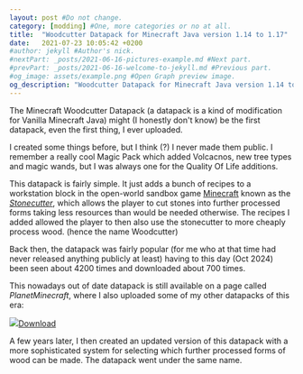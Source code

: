 ```yaml
---
layout: post #Do not change.
category: [modding] #One, more categories or no at all.
title:  "Woodcutter Datapack for Minecraft Java version 1.14 to 1.17"
date:   2021-07-23 10:05:42 +0200
#author: jekyll #Author's nick.
#nextPart: _posts/2021-06-16-pictures-example.md #Next part.
#prevPart: _posts/2021-06-16-welcome-to-jekyll.md #Previous part.
#og_image: assets/example.png #Open Graph preview image.
og_description: "Woodcutter Datapack for Minecraft Java version 1.14 to 1.17." #Open Graph description.
---
```


The Minecraft Woodcutter Datapack (a datapack is a kind of modification for Vanilla Minecraft Java) might (I honestly don't know) be the first datapack, even the first thing, I ever uploaded.

I created some things before, but I think (?) I never made them public. I remember a really cool Magic Pack which added Volcacnos, new tree types and magic wands, but I was always one for the Quality Of Life additions.  

This datapack is fairly simple. It just adds a bunch of recipes to a workstation block in the open-world sandbox game [Minecraft](https://minecraft.com) known as the [*Stonecutter*](https://minecraft.wiki/w/Stonecutter), which allows the player to cut stones into further processed forms taking less resources than would be needed otherwise. The recipes I added allowed the player to then also use the stonecutter to more cheaply process wood. (hence the name Woodcutter)

Back then, the datapack was fairly popular (for me who at that time had never released anything publicly at least) having to this day (Oct 2024) been seen about 4200 times and downloaded about 700 times.

This nowadays out of date datapack is still available on a page called *PlanetMinecraft*, where I also uploaded some of my other datapacks of this era:

<div class='sx-button'>
  <a href='https://www.planetminecraft.com/data-pack/woodcutter-stonecutter-cuts-wood/' class='sx-button__content red'>
    <img src='/assets/img/icons/down_arrow.svg'/>Download
  </a>
</div>


A few years later, I then created an updated version of this datapack with a more sophisticated system for selecting which further processed forms of wood can be made. The datapack went under the same name.